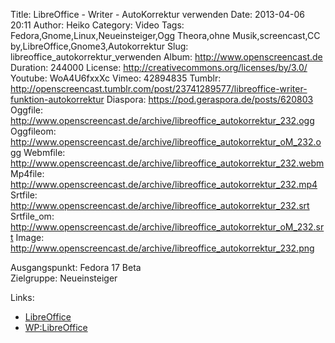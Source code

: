 Title: LibreOffice - Writer - AutoKorrektur verwenden
Date: 2013-04-06 20:11
Author: Heiko
Category: Video
Tags: Fedora,Gnome,Linux,Neueinsteiger,Ogg Theora,ohne Musik,screencast,CC by,LibreOffice,Gnome3,Autokorrektur
Slug: libreoffice_autokorrektur_verwenden
Album: http://www.openscreencast.de
Duration: 244000
License: http://creativecommons.org/licenses/by/3.0/
Youtube: WoA4U6fxxXc
Vimeo: 42894835
Tumblr: http://openscreencast.tumblr.com/post/23741289577/libreoffice-writer-funktion-autokorrektur
Diaspora: https://pod.geraspora.de/posts/620803
Oggfile: http://www.openscreencast.de/archive/libreoffice_autokorrektur_232.ogg
Oggfileom: http://www.openscreencast.de/archive/libreoffice_autokorrektur_oM_232.ogg
Webmfile: http://www.openscreencast.de/archive/libreoffice_autokorrektur_232.webm
Mp4file: http://www.openscreencast.de/archive/libreoffice_autokorrektur_232.mp4
Srtfile: http://www.openscreencast.de/archive/libreoffice_autokorrektur_232.srt
Srtfile_om: http://www.openscreencast.de/archive/libreoffice_autokorrektur_oM_232.srt
Image: http://www.openscreencast.de/archive/libreoffice_autokorrektur_232.png

Ausgangspunkt: Fedora 17 Beta  
Zielgruppe: Neueinsteiger  

Links:

  * [LibreOffice](http://de.libreoffice.org/hilfe-kontakt/handbuecher/ "Link zu LibreOffice" )
  * [WP:LibreOffice](http://de.wikipedia.org/wiki/Libreoffice "LibreOffice" )

